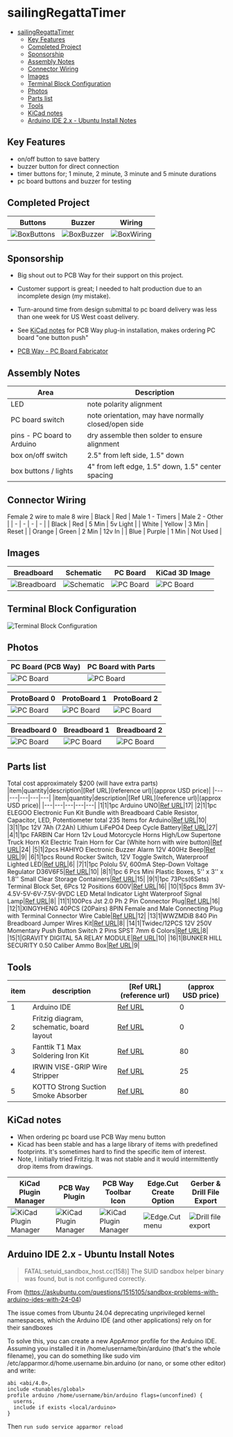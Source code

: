 # sailingRegattaTimer
<!-- TOC depthFrom:1 depthTo:6 withLinks:1 updateOnSave:1 orderedList:0 -->

- [sailingRegattaTimer](#sailingregattatimer)
	- [Key Features](#key-features)
	- [Completed Project](#completed-project)
	- [Sponsorship](#sponsorship)
	- [Assembly Notes](#assembly-notes)
	- [Connector Wiring](#connector-wiring)
	- [Images](#images)
	- [Terminal Block Configuration](#terminal-block-configuration)
	- [Photos](#photos)
	- [Parts list](#parts-list)
	- [Tools](#tools)
	- [KiCad notes](#kicad-notes)
	- [Arduino IDE 2.x - Ubuntu Install Notes](#arduino-ide-2x-ubuntu-install-notes)

<!-- /TOC -->
## Key Features
+ on/off button to save battery
+ buzzer button for direct connection
+ timer buttons for; 1 minute, 2 minute, 3 minute and 5 minute durations
+ pc board buttons and buzzer for testing

## Completed Project
| Buttons | Buzzer | Wiring |
| - | - | - |
|![BoxButtons](images/photo-boxButtons.JPG) |![BoxBuzzer](images/photo-boxBuzzer.JPG) |![BoxWiring](images/photo-boxWiring.JPG) |

## Sponsorship
+ Big shout out to PCB Way for their support on this project.
+ Customer support is great; I needed to halt production due to an incomplete design (my mistake).
+ Turn-around time from design submittal to pc board delivery was less than one week for US West coast delivery.
+ See [KiCad notes](#kicad-notes) for PCB Way plug-in installation, makes ordering PC board "one button push"

+ [PCB Way - PC Board Fabricator](https://www.pcbway.com/orderonline.aspx)

## Assembly Notes
| Area | Description |
| --- | --- |
| LED | note polarity alignment |
| PC board switch |  note orientation, may have normally closed/open side |
| pins - PC board to Arduino | dry assemble then solder to ensure alignment |
| box on/off switch | 2.5" from left side, 1.5" down |
| box buttons / lights | 4" from left edge, 1.5" down, 1.5" center spacing |

## Connector Wiring
Female 2 wire to male 8 wire
| Black | Red | Male 1 - Timers | Male 2 - Other |
| - | - | - | - |
| Black | Red | 5 Min | 5v Light |
| White | Yellow | 3 Min | Reset |
| Orange | Green | 2 Min | 12v In |
| Blue | Purple | 1 Min | Not Used |

## Images
| Breadboard | Schematic | PC Board | KiCad 3D Image |
| - | - | - | - |
|![Breadboard](images/sailingRegattaTimer_bb.png) |![Schematic](images/sailingRegattaTimer_schem.jpg) |![PC Board](images/sailingRegattaTimer_pcb.jpg) | ![PC Board](images/sailingRegattaTimer3D.jpg) |

## Terminal Block Configuration
![Terminal Block Configuration](images/terminalBlockConfig-mermaid.svg)

## Photos
| PC Board (PCB Way)| PC Board with Parts | |
| - | - | - |
| ![PC Board](images/pcbway-circuitBoard0.png) | ![PC Board](images/photo-pcboardAndParts.jpg) | |

| ProtoBoard 0 | ProtoBoard 1 | ProtoBoard 2 |
| - | - | - |
|![PC Board](images/photo-wiring0.JPG) | ![PC Board](images/photo-wiring1.JPG) |![PC Board](images/photo-wiring2.JPG) |

| Breadboard 0 | Breadboard 1 | Breadboard 2 |
| - | - | - |
|![PC Board](images/breadboard-0.JPG) | ![PC Board](images/breadboard-1.JPG) |![PC Board](images/breadboard-2.JPG) |

## Parts list
Total cost approximately $200 (will have extra parts)
|item|quantity|description|[Ref URL](reference url)|(approx USD price)|
|---|---|---|---|---|
|item|quantity|description|[Ref URL](reference url)|(approx USD price)|
|---|---|---|---|---|
|1|1|1pc Arduino UNO|[Ref URL](https://www.amazon.com/ELEGOO-Board-ATmega328P-ATMEGA16U2-Compliant/dp/B01EWOE0UU/ref=asc_df_B01EWOE0UU?mcid=3c20e862567d3232bda82cbee4dcb2bc&hvocijid=5269161885874027834-B01EWOE0UU-&hvexpln=73&tag=hyprod-20&linkCode=df0&hvadid=721245378154&hvpos=&hvnetw=g&hvrand=5269161885874027834&hvpone=&hvptwo=&hvqmt=&hvdev=c&hvdvcmdl=&hvlocint=&hvlocphy=9033367&hvtargid=pla-2281435180978&psc=1)|17|
|2|1|1pc ELEGOO Electronic Fun Kit Bundle with Breadboard Cable Resistor, Capacitor, LED, Potentiometer total 235 Items for Arduino|[Ref URL](https://www.amazon.com/EL-CK-002-Electronic-Breadboard-Capacitor-Potentiometer/dp/B01ERP6WL4/ref=sr_1_11?crid=3E78O5C0JQMRR&dib=eyJ2IjoiMSJ9.ja6Gw2iVVjmRL_IDpxrlM_1JkWDSrarS-FIfg3YUNSdtdrMMc6kGePao5WWdf3jKhm03b97dspKyRrwA1jayXAXgh3y5mL8-M7roZnTalEGMoCrpncfMciwm_rssummXmvGSr-dyP1-Cob0TWXs_iEgvk04e52HivkEMU1jA5AgiYnM6080Viw3_bRxs-CekUHPcqsP5RitK2yjWbUTWIAoNqD28DXfaBpBz6HzTmRYiqtbo39AaUO2i1jVkDBAYL_qbY1YTQppkVhUR9CSqvGZWajfBk9ogVTgigdGSB161gCnIcicyctFr47A0c2xrzIbage1vQrp3VE0vql_cmWAdDW3s2hJN9ygKd6unQIg.PKvSQYPt9dDgSAw5WOU__V5wuUMjGVD52MEJAk5rdvw&dib_tag=se&keywords=arduino+led&qid=1738088621&s=electronics&sprefix=arduino+led%2Celectronics%2C216&sr=1-11)|10|
|3|1|1pc 12V 7Ah (7.2Ah) Lithium LiFePO4 Deep Cycle Battery|[Ref URL](https://www.amazon.com/gp/product/B0B78HTRDL/ref=ppx_yo_dt_b_search_asin_title?ie=UTF8&th=1)|27|
|4|1|1pc FARBIN Car Horn 12v Loud Motorcycle Horns High/Low Supertone Truck Horn Kit Electric Train Horn for Car (White horn with wire button)|[Ref URL](https://www.amazon.com/gp/product/B08Q86VWNH/ref=ox_sc_saved_title_8?smid=A3M8B4MVOJBZCN&th=1)|24|
|5|1|2pcs HAHIYO Electronic Buzzer Alarm 12V 400Hz Beep|[Ref URL](https://www.amazon.com/gp/product/B09H7RYFQ6/ref=ppx_yo_dt_b_search_asin_title?ie=UTF8&th=1)|9|
|6|1|1pcs Round Rocker Switch, 12V Toggle Switch, Waterproof Lighted LED|[Ref URL](https://www.amazon.com/gp/product/B0D91HGCCR/ref=ppx_yo_dt_b_search_asin_title?ie=UTF8&th=1)|6|
|7|1|1pc Pololu 5V, 600mA Step-Down Voltage Regulator D36V6F5|[Ref URL](https://www.pololu.com/product/3792)|10|
|8|1|1pc 6 Pcs Mini Plastic Boxes, 5'' x 3'' x 1.8'' Small Clear Storage Containers|[Ref URL](https://www.amazon.com/gp/product/B0CLLKK5ZK/ref=ox_sc_act_title_1?smid=A1RUKIRXEA30DB&th=1)|15|
|9|1|1pc 73Pcs(6Sets) Terminal Block Set, 6Pcs 12 Positions 600V|[Ref URL](https://www.amazon.com/dp/B08GCF76K8?ref=ppx_yo2ov_dt_b_fed_asin_title&th=1)|16|
|10|1|5pcs 8mm 3V-4.5V-5V-6V-7.5V-9VDC LED Metal Indicator Light Waterproof Signal Lamp|[Ref URL](https://www.amazon.com/dp/B09L7W7HKL?ref=ppx_yo2ov_dt_b_fed_asin_title&th=1)|8|
|11|1|100Pcs Jst 2.0 Ph 2 Pin Connector Plug|[Ref URL](https://www.amazon.com/dp/B0DMW21LWS?ref=ppx_yo2ov_dt_b_fed_asin_title&th=1)|16|
|12|1|XINGYHENG 40PCS (20Pairs) 8PIN Female and Male Connecting Plug with Terminal Connector Wire Cable|[Ref URL](https://www.amazon.com/dp/B08H55TNJX?ref=ppx_yo2ov_dt_b_fed_asin_title)|12|
|13|1|WWZMDiB 840 Pin Breadboard Jumper Wires Kit|[Ref URL](https://www.amazon.com/dp/B0BWGZRGYP?ref=ppx_yo2ov_dt_b_fed_asin_title)|8|
|14|1|Twidec/12PCS 12V 250V Momentary Push Button Switch 2 Pins SPST 7mm 6 Colors|[Ref URL](https://www.amazon.com/dp/B07RTZVZ6L?ref=ppx_yo2ov_dt_b_fed_asin_title&th=1)|8|
|15|1|GRAVITY DIGITAL 5A RELAY MODULE|[Ref URL](https://www.digikey.com/en/products/detail/dfrobot/DFR0017/6588499)|10|
|16|1|BUNKER HILL SECURITY 0.50 Caliber Ammo Box|[Ref URL](https://www.harborfreight.com/050-caliber-ammo-box-57766.html)|9|

## Tools
|item|description|[Ref URL](reference url)|(approx USD price)|
|---|---|---|---|
|1|Arduino IDE|[Ref URL](https://www.arduino.cc/en/software)|0|
|2|Fritzig diagram, schematic, board layout|[Ref URL](https://fritzing.org/download/)|0|
|3|Fanttik T1 Max Soldering Iron Kit|[Ref URL](https://www.amazon.com/gp/product/B0D41ZMDPD/ref=ox_sc_saved_title_1?smid=A30MIYRTO6RN4I&psc=1)|80|
|4|IRWIN VISE-GRIP Wire Stripper|[Ref URL](https://www.amazon.com/dp/B000OQ21CA?ref=ppx_yo2ov_dt_b_fed_asin_title&th=1)|25|
|5|KOTTO Strong Suction Smoke Absorber|[Ref URL](https://www.amazon.com/dp/B07ZHH5H7N?ref=ppx_yo2ov_dt_b_fed_asin_title)|80|

## KiCad notes
+ When ordering pc board use PCB Way menu button
+ Kicad has been stable and has a large library of items with predefined footprints. It's sometimes hard to find the specific item of interest.
+ Note, I initially tried Fritzig. It was not stable and it would intermittently drop items from drawings.

| KiCad Plugin Manager | PCB Way Plugin | PCB Way Toolbar Icon | Edge.Cut Create Option | Gerber & Drill File Export |
| - | - | - | - | - |
| ![KiCad Plugin Manager](images/KiCad-Plugin-Management.png) | ![KiCad Plugin Manager](images/KiCad-plugin-PCBWay.png) | ![KiCad Plugin Manager](images/KiCad-toolbarItem-PCBWay.png) | ![Edge.Cut menu](images/KiCad-Gerber+Drill-menu-EdgeCut.png) |![Drill file export](images/KiCad-Gerber+Drill-fileCreation.png) | ![Drill file export](images/KiCad-Gerber-options.png) |

## Arduino IDE 2.x - Ubuntu Install Notes
>FATAL:setuid_sandbox_host.cc(158)] The SUID sandbox helper binary was found, but is not configured correctly.

From (https://askubuntu.com/questions/1515105/sandbox-problems-with-arduino-ides-with-24-04)

The issue comes from Ubuntu 24.04 deprecating unprivileged kernel namespaces, which the Arduino IDE (and other applications) rely on for their sandboxes

To solve this, you can create a new AppArmor profile for the Arduino IDE. Assuming you installed it in /home/username/bin/arduino (that's the whole filename), you can do something like sudo vim /etc/apparmor.d/home.username.bin.arduino (or nano, or some other editor) and write:
```
abi <abi/4.0>,
include <tunables/global>
profile arduino /home/username/bin/arduino flags=(unconfined) {
  userns,
  include if exists <local/arduino>
}
```
Then `run sudo service apparmor reload`

